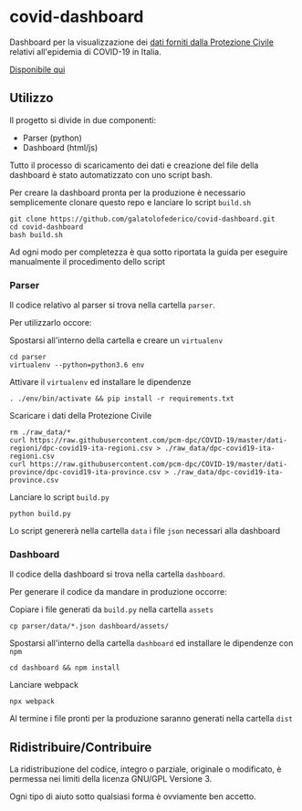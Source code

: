 # covid-dashboard

Dashboard per la visualizzazione dei [dati forniti dalla Protezione Civile](https://github.com/pcm-dpc/COVID-19) relativi all'epidemia di COVID-19 in Italia.

[Disponibile qui](https://covid.galatolo.me/)


## Utilizzo

Il progetto si divide in due componenti:
* Parser (python) 
* Dashboard (html/js)

Tutto il processo di scaricamento dei dati e creazione del file della dashboard è stato automatizzato con uno script bash.

Per creare la dashboard pronta per la produzione è necessario semplicemente clonare questo repo e lanciare lo script `build.sh`

```
git clone https://github.com/galatolofederico/covid-dashboard.git
cd covid-dashboard
bash build.sh
```

Ad ogni modo per completezza è qua sotto riportata la guida per eseguire manualmente il procedimento dello script

### Parser

Il codice relativo al parser si trova nella cartella `parser`.

Per utilizzarlo occore:

Spostarsi all'interno della cartella e creare un `virtualenv`

```
cd parser
virtualenv --python=python3.6 env
```

Attivare il `virtualenv` ed installare le dipendenze

```
. ./env/bin/activate && pip install -r requirements.txt
```

Scaricare i dati della Protezione Civile
```
rm ./raw_data/*
curl https://raw.githubusercontent.com/pcm-dpc/COVID-19/master/dati-regioni/dpc-covid19-ita-regioni.csv > ./raw_data/dpc-covid19-ita-regioni.csv
curl https://raw.githubusercontent.com/pcm-dpc/COVID-19/master/dati-province/dpc-covid19-ita-province.csv > ./raw_data/dpc-covid19-ita-province.csv
```

Lanciare lo script `build.py`
```
python build.py
```

Lo script genererà nella cartella `data` i file `json` necessari alla dashboard

### Dashboard

Il codice della dashboard si trova nella cartella `dashboard`.


Per generare il codice da mandare in produzione occorre:

Copiare i file generati da `build.py` nella cartella `assets`

```
cp parser/data/*.json dashboard/assets/
```

Spostarsi all'interno della cartella `dashboard` ed installare le dipendenze con `npm`

```
cd dashboard && npm install
```

Lanciare webpack

```
npx webpack
```

Al termine i file pronti per la produzione saranno generati nella cartella `dist`


## Ridistribuire/Contribuire

La ridistribuzione del codice, integro o parziale, originale o modificato, è permessa nei limiti della licenza GNU/GPL Versione 3.

Ogni tipo di aiuto sotto qualsiasi forma è ovviamente ben accetto.